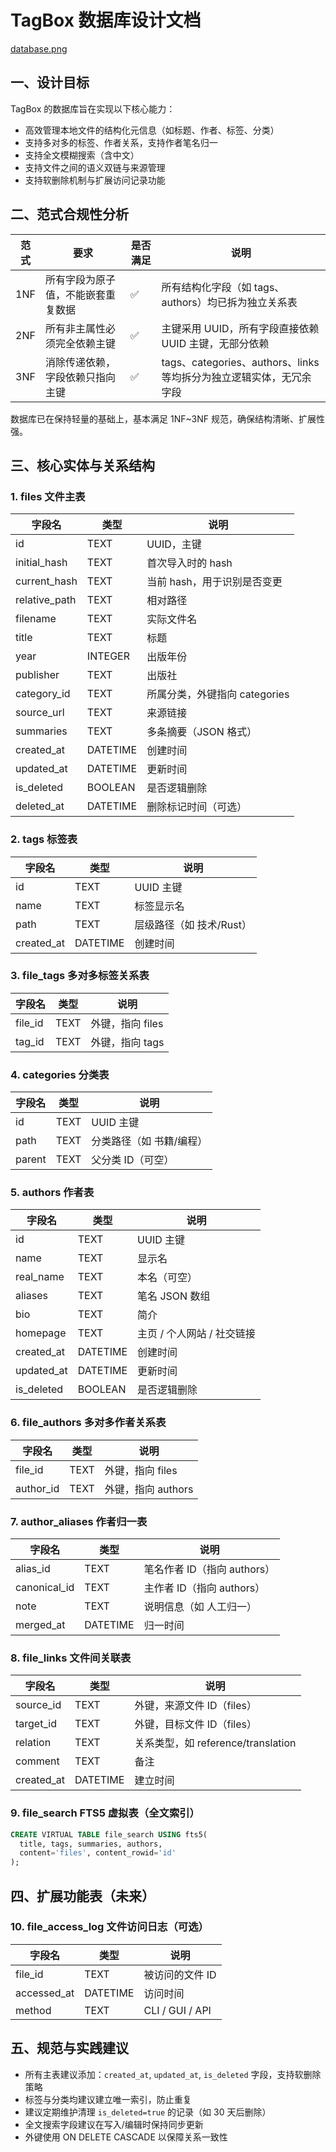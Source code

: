 # TagBox 数据库设计文档

[database.png](./database.png)

## 一、设计目标

TagBox 的数据库旨在实现以下核心能力：

* 高效管理本地文件的结构化元信息（如标题、作者、标签、分类）
* 支持多对多的标签、作者关系，支持作者笔名归一
* 支持全文模糊搜索（含中文）
* 支持文件之间的语义双链与来源管理
* 支持软删除机制与扩展访问记录功能

## 二、范式合规性分析

| 范式  | 要求                | 是否满足 | 说明                                              |
| --- | ----------------- | ---- | ----------------------------------------------- |
| 1NF | 所有字段为原子值，不能嵌套重复数据 | ✅    | 所有结构化字段（如 tags、authors）均已拆为独立关系表                |
| 2NF | 所有非主属性必须完全依赖主键    | ✅    | 主键采用 UUID，所有字段直接依赖 UUID 主键，无部分依赖                |
| 3NF | 消除传递依赖，字段依赖只指向主键  | ✅    | tags、categories、authors、links 等均拆分为独立逻辑实体，无冗余字段 |

数据库已在保持轻量的基础上，基本满足 1NF\~3NF 规范，确保结构清晰、扩展性强。

## 三、核心实体与关系结构

### 1. files 文件主表

| 字段名            | 类型       | 说明                   |
| -------------- | -------- | -------------------- |
| id             | TEXT     | UUID，主键              |
| initial\_hash  | TEXT     | 首次导入时的 hash          |
| current\_hash  | TEXT     | 当前 hash，用于识别是否变更     |
| relative\_path | TEXT     | 相对路径                 |
| filename       | TEXT     | 实际文件名                |
| title          | TEXT     | 标题                   |
| year           | INTEGER  | 出版年份                 |
| publisher      | TEXT     | 出版社                  |
| category\_id   | TEXT     | 所属分类，外键指向 categories |
| source\_url    | TEXT     | 来源链接                 |
| summaries      | TEXT     | 多条摘要（JSON 格式）        |
| created\_at    | DATETIME | 创建时间                 |
| updated\_at    | DATETIME | 更新时间                 |
| is\_deleted    | BOOLEAN  | 是否逻辑删除               |
| deleted\_at    | DATETIME | 删除标记时间（可选）           |

### 2. tags 标签表

| 字段名         | 类型       | 说明              |
| ----------- | -------- | --------------- |
| id          | TEXT     | UUID 主键         |
| name        | TEXT     | 标签显示名           |
| path        | TEXT     | 层级路径（如 技术/Rust） |
| created\_at | DATETIME | 创建时间            |

### 3. file\_tags 多对多标签关系表

| 字段名      | 类型   | 说明          |
| -------- | ---- | ----------- |
| file\_id | TEXT | 外键，指向 files |
| tag\_id  | TEXT | 外键，指向 tags  |

### 4. categories 分类表

| 字段名    | 类型   | 说明            |
| ------ | ---- | ------------- |
| id     | TEXT | UUID 主键       |
| path   | TEXT | 分类路径（如 书籍/编程） |
| parent | TEXT | 父分类 ID（可空）    |

### 5. authors 作者表

| 字段名         | 类型       | 说明               |
| ----------- | -------- | ---------------- |
| id          | TEXT     | UUID 主键          |
| name        | TEXT     | 显示名              |
| real\_name  | TEXT     | 本名（可空）           |
| aliases     | TEXT     | 笔名 JSON 数组       |
| bio         | TEXT     | 简介               |
| homepage    | TEXT     | 主页 / 个人网站 / 社交链接 |
| created\_at | DATETIME | 创建时间             |
| updated\_at | DATETIME | 更新时间             |
| is\_deleted | BOOLEAN  | 是否逻辑删除           |

### 6. file\_authors 多对多作者关系表

| 字段名        | 类型   | 说明            |
| ---------- | ---- | ------------- |
| file\_id   | TEXT | 外键，指向 files   |
| author\_id | TEXT | 外键，指向 authors |

### 7. author\_aliases 作者归一表

| 字段名           | 类型       | 说明                  |
| ------------- | -------- | ------------------- |
| alias\_id     | TEXT     | 笔名作者 ID（指向 authors） |
| canonical\_id | TEXT     | 主作者 ID（指向 authors）  |
| note          | TEXT     | 说明信息（如 人工归一）        |
| merged\_at    | DATETIME | 归一时间                |

### 8. file\_links 文件间关联表

| 字段名         | 类型       | 说明                           |
| ----------- | -------- | ---------------------------- |
| source\_id  | TEXT     | 外键，来源文件 ID（files）            |
| target\_id  | TEXT     | 外键，目标文件 ID（files）            |
| relation    | TEXT     | 关系类型，如 reference/translation |
| comment     | TEXT     | 备注                           |
| created\_at | DATETIME | 建立时间                         |

### 9. file\_search FTS5 虚拟表（全文索引）

```sql
CREATE VIRTUAL TABLE file_search USING fts5(
  title, tags, summaries, authors,
  content='files', content_rowid='id'
);
```

## 四、扩展功能表（未来）

### 10. file\_access\_log 文件访问日志（可选）

| 字段名          | 类型       | 说明              |
| ------------ | -------- | --------------- |
| file\_id     | TEXT     | 被访问的文件 ID       |
| accessed\_at | DATETIME | 访问时间            |
| method       | TEXT     | CLI / GUI / API |

## 五、规范与实践建议

* 所有主表建议添加：`created_at`, `updated_at`, `is_deleted` 字段，支持软删除策略
* 标签与分类均建议建立唯一索引，防止重复
* 建议定期维护清理 `is_deleted=true` 的记录（如 30 天后删除）
* 全文搜索字段建议在写入/编辑时保持同步更新
* 外键使用 ON DELETE CASCADE 以保障关系一致性
